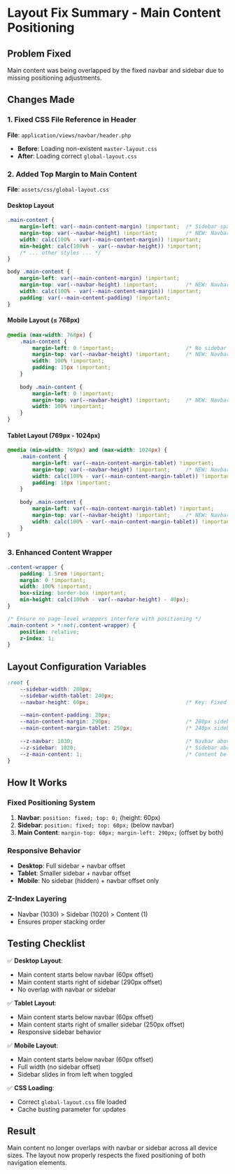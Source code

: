 # Layout Fix Summary - Main Content Positioning

## Problem Fixed
Main content was being overlapped by the fixed navbar and sidebar due to missing positioning adjustments.

## Changes Made

### 1. Fixed CSS File Reference in Header
**File**: `application/views/navbar/header.php`
- **Before**: Loading non-existent `master-layout.css` 
- **After**: Loading correct `global-layout.css`

### 2. Added Top Margin to Main Content
**File**: `assets/css/global-layout.css`

#### Desktop Layout
```css
.main-content {
    margin-left: var(--main-content-margin) !important;  /* Sidebar spacing */
    margin-top: var(--navbar-height) !important;         /* NEW: Navbar spacing */
    width: calc(100% - var(--main-content-margin)) !important;
    min-height: calc(100vh - var(--navbar-height)) !important;
    /* ... other styles ... */
}

body .main-content {
    margin-left: var(--main-content-margin) !important;
    margin-top: var(--navbar-height) !important;         /* NEW: Navbar spacing */
    width: calc(100% - var(--main-content-margin)) !important;
    padding: var(--main-content-padding) !important;
}
```

#### Mobile Layout (≤ 768px)
```css
@media (max-width: 768px) {
    .main-content {
        margin-left: 0 !important;                       /* No sidebar on mobile */
        margin-top: var(--navbar-height) !important;     /* NEW: Navbar spacing */
        width: 100% !important;
        padding: 15px !important;
    }
    
    body .main-content {
        margin-left: 0 !important;
        margin-top: var(--navbar-height) !important;     /* NEW: Navbar spacing */
        width: 100% !important;
    }
}
```

#### Tablet Layout (769px - 1024px)
```css
@media (min-width: 769px) and (max-width: 1024px) {
    .main-content {
        margin-left: var(--main-content-margin-tablet) !important;
        margin-top: var(--navbar-height) !important;     /* NEW: Navbar spacing */
        width: calc(100% - var(--main-content-margin-tablet)) !important;
        padding: 18px !important;
    }
    
    body .main-content {
        margin-left: var(--main-content-margin-tablet) !important;
        margin-top: var(--navbar-height) !important;     /* NEW: Navbar spacing */
        width: calc(100% - var(--main-content-margin-tablet)) !important;
    }
}
```

### 3. Enhanced Content Wrapper
```css
.content-wrapper {
    padding: 1.5rem !important;
    margin: 0 !important;
    width: 100% !important;
    box-sizing: border-box !important;
    min-height: calc(100vh - var(--navbar-height) - 40px);
}

/* Ensure no page-level wrappers interfere with positioning */
.main-content > *:not(.content-wrapper) {
    position: relative;
    z-index: 1;
}
```

## Layout Configuration Variables
```css
:root {
    --sidebar-width: 280px;
    --sidebar-width-tablet: 240px;
    --navbar-height: 60px;                               /* Key: Fixed navbar height */
    
    --main-content-padding: 20px;
    --main-content-margin: 290px;                        /* 280px sidebar + 10px gap */
    --main-content-margin-tablet: 250px;                 /* 240px sidebar + 10px gap */
    
    --z-navbar: 1030;                                    /* Navbar above sidebar */
    --z-sidebar: 1020;                                   /* Sidebar above content */
    --z-main-content: 1;                                 /* Content below overlays */
}
```

## How It Works

### Fixed Positioning System
1. **Navbar**: `position: fixed; top: 0;` (height: 60px)
2. **Sidebar**: `position: fixed; top: 60px;` (below navbar)
3. **Main Content**: `margin-top: 60px; margin-left: 290px;` (offset by both)

### Responsive Behavior
- **Desktop**: Full sidebar + navbar offset
- **Tablet**: Smaller sidebar + navbar offset  
- **Mobile**: No sidebar (hidden) + navbar offset only

### Z-Index Layering
- Navbar (1030) > Sidebar (1020) > Content (1)
- Ensures proper stacking order

## Testing Checklist

✅ **Desktop Layout**: 
   - Main content starts below navbar (60px offset)
   - Main content starts right of sidebar (290px offset)
   - No overlap with navbar or sidebar

✅ **Tablet Layout**:
   - Main content starts below navbar (60px offset)
   - Main content starts right of smaller sidebar (250px offset)
   - Responsive sidebar behavior

✅ **Mobile Layout**:
   - Main content starts below navbar (60px offset)
   - Full width (no sidebar offset)
   - Sidebar slides in from left when toggled

✅ **CSS Loading**:
   - Correct `global-layout.css` file loaded
   - Cache busting parameter for updates

## Result
Main content no longer overlaps with navbar or sidebar across all device sizes. The layout now properly respects the fixed positioning of both navigation elements.